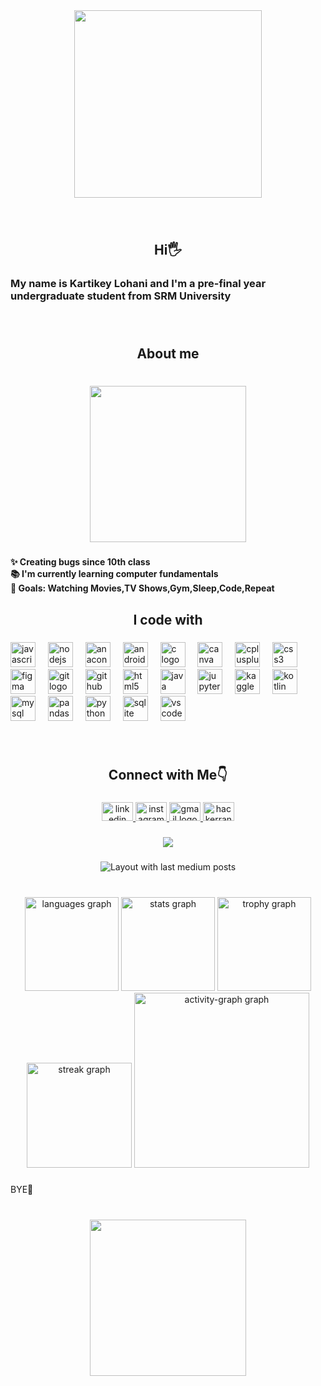 <div align="center">
  <img height="300" src="https://media1.tenor.com/m/JjoBUmFSJzQAAAAC/muichiro.gif"  />
</div>

###

<br clear="both">

<h2 align="center">Hi🖐️</h2>

###

<h3 align="left">My name is Kartikey Lohani and I'm a pre-final year undergraduate student from SRM University</h3>

###

<br clear="both">

<h2 align="center">About me</h2>

###

<br clear="both">

<div align="center">
  <img height="250" src="https://media1.tenor.com/m/U7MqILVMy94AAAAC/demon-slayer-mist-breathing.gif"  />
</div>

###

<h4 align="left">✨ Creating bugs since 10th class<br>📚 I'm currently learning computer fundamentals<br>🎯 Goals: Watching Movies,TV Shows,Gym,Sleep,Code,Repeat</h4>

###

<h2 align="center">I code with</h2>

###

<div align="left">
  <img src="https://cdn.jsdelivr.net/gh/devicons/devicon/icons/javascript/javascript-original.svg" height="40" alt="javascript logo"  />
  <img width="12" />
  <img src="https://cdn.jsdelivr.net/gh/devicons/devicon/icons/nodejs/nodejs-original.svg" height="40" alt="nodejs logo"  />
  <img width="12" />
  <img src="https://cdn.jsdelivr.net/gh/devicons/devicon/icons/anaconda/anaconda-original.svg" height="40" alt="anaconda logo"  />
  <img width="12" />
  <img src="https://cdn.jsdelivr.net/gh/devicons/devicon/icons/androidstudio/androidstudio-original.svg" height="40" alt="androidstudio logo"  />
  <img width="12" />
  <img src="https://cdn.jsdelivr.net/gh/devicons/devicon/icons/c/c-original.svg" height="40" alt="c logo"  />
  <img width="12" />
  <img src="https://cdn.jsdelivr.net/gh/devicons/devicon/icons/canva/canva-original.svg" height="40" alt="canva logo"  />
  <img width="12" />
  <img src="https://cdn.jsdelivr.net/gh/devicons/devicon/icons/cplusplus/cplusplus-original.svg" height="40" alt="cplusplus logo"  />
  <img width="12" />
  <img src="https://cdn.jsdelivr.net/gh/devicons/devicon/icons/css3/css3-original.svg" height="40" alt="css3 logo"  />
  <img width="12" />
  <img src="https://cdn.jsdelivr.net/gh/devicons/devicon/icons/figma/figma-original.svg" height="40" alt="figma logo"  />
  <img width="12" />
  <img src="https://cdn.jsdelivr.net/gh/devicons/devicon/icons/git/git-original.svg" height="40" alt="git logo"  />
  <img width="12" />
  <img src="https://cdn.jsdelivr.net/gh/devicons/devicon/icons/github/github-original.svg" height="40" alt="github logo"  />
  <img width="12" />
  <img src="https://cdn.jsdelivr.net/gh/devicons/devicon/icons/html5/html5-original.svg" height="40" alt="html5 logo"  />
  <img width="12" />
  <img src="https://cdn.jsdelivr.net/gh/devicons/devicon/icons/java/java-original.svg" height="40" alt="java logo"  />
  <img width="12" />
  <img src="https://cdn.jsdelivr.net/gh/devicons/devicon/icons/jupyter/jupyter-original.svg" height="40" alt="jupyter logo"  />
  <img width="12" />
  <img src="https://cdn.jsdelivr.net/gh/devicons/devicon/icons/kaggle/kaggle-original.svg" height="40" alt="kaggle logo"  />
  <img width="12" />
  <img src="https://cdn.jsdelivr.net/gh/devicons/devicon/icons/kotlin/kotlin-original.svg" height="40" alt="kotlin logo"  />
  <img width="12" />
  <img src="https://cdn.jsdelivr.net/gh/devicons/devicon/icons/mysql/mysql-original.svg" height="40" alt="mysql logo"  />
  <img width="12" />
  <img src="https://cdn.jsdelivr.net/gh/devicons/devicon/icons/pandas/pandas-original.svg" height="40" alt="pandas logo"  />
  <img width="12" />
  <img src="https://cdn.jsdelivr.net/gh/devicons/devicon/icons/python/python-original.svg" height="40" alt="python logo"  />
  <img width="12" />
  <img src="https://cdn.jsdelivr.net/gh/devicons/devicon/icons/sqlite/sqlite-original.svg" height="40" alt="sqlite logo"  />
  <img width="12" />
  <img src="https://cdn.jsdelivr.net/gh/devicons/devicon/icons/vscode/vscode-original.svg" height="40" alt="vscode logo"  />
</div>

###

<br clear="both">

<h2 align="center">Connect with Me👇</h2>

###

<div align="center">
  <a href="www.linkedin.com/in/kartikey-lohani-3a6374221" target="_blank">
    <img src="https://raw.githubusercontent.com/maurodesouza/profile-readme-generator/master/src/assets/icons/social/linkedin/default.svg" width="50" height="30" alt="linkedin logo"  />
  </a>
  <a href="https://www.instagram.com/kartikey_lohani/" target="_blank">
    <img src="https://raw.githubusercontent.com/maurodesouza/profile-readme-generator/master/src/assets/icons/social/instagram/default.svg" width="50" height="30" alt="instagram logo"  />
  </a>
  <a href="kartikey1001@gmail.com" target="_blank">
    <img src="https://raw.githubusercontent.com/maurodesouza/profile-readme-generator/master/src/assets/icons/social/gmail/default.svg" width="50" height="30" alt="gmail logo"  />
  </a>
  <a href="https://www.hackerrank.com/profile/KartL" target="_blank">
    <img src="https://raw.githubusercontent.com/maurodesouza/profile-readme-generator/master/src/assets/icons/social/hackerrank/default.svg" width="50" height="30" alt="hackerrank logo"  />
  </a>
</div>

###

<div align="center">
  <img src="https://profile-counter.glitch.me/KartikeyL/count.svg?"  />
</div>

###

<div align="center">
  <img src="https://github-read-medium-git-main.pahlevikun.vercel.app/latest?limit=4&username=KartikeyL&theme=dark" alt="Layout with last medium posts"  />
</div>

###

<br clear="both">

<div align="center">
  <img src="https://github-readme-stats.vercel.app/api/top-langs?username=KartikeyL&locale=en&hide_title=false&layout=compact&card_width=320&langs_count=5&theme=github_dark&hide_border=true&order=2" height="150" alt="languages graph"  />
  <img src="https://github-readme-stats.vercel.app/api?username=KartikeyL&hide_title=false&hide_rank=false&show_icons=true&include_all_commits=true&count_private=true&disable_animations=false&theme=github_dark&locale=en&hide_border=true&order=1" height="150" alt="stats graph"  />
  <img src="https://github-profile-trophy.vercel.app?username=KartikeyL&theme=radical&column=-1&row=1&margin-w=0&margin-h=0&no-bg=true&no-frame=true&order=4" height="150" alt="trophy graph"  />
  <img src="https://streak-stats.demolab.com?user=KartikeyL&locale=en&mode=daily&theme=github_dark&hide_border=false&border_radius=5&order=3" height="168" alt="streak graph"  />
  <img src="https://github-readme-activity-graph.vercel.app/graph?username=KartikeyL&radius=0&theme=github-dark&area=true&order=5&hide_border=true&hide_title=false" height="280" alt="activity-graph graph"  />
</div>

###

<p align="centre">BYE👋</p>

###

<br clear="both">

<div align="center">
  <img height="250" src="https://media1.tenor.com/m/r0ViAtLLeKAAAAAC/muichiro-hihih.gif"  />
</div>

###

